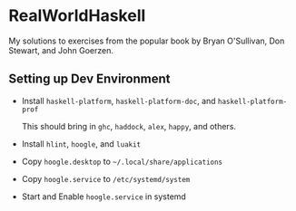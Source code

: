 # RealWorldHaskell

My solutions to exercises from the popular book by Bryan O'Sullivan, Don Stewart, and John Goerzen.

## Setting up Dev Environment

- Install `haskell-platform`, `haskell-platform-doc`, and `haskell-platform-prof`

  This should bring in `ghc`, `haddock`, `alex`, `happy`, and others.

- Install `hlint`, `hoogle`, and `luakit`

- Copy `hoogle.desktop` to `~/.local/share/applications`

- Copy `hoogle.service` to `/etc/systemd/system`

- Start and Enable `hoogle.service` in systemd
